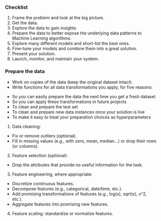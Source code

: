 
### Checklist
1. Frame the problem and look at the big picture.
2. Get the data.
3. Explore the data to gain insights.
4. Prepare the data to better expose the underlying data patterns to Machine Learning algorithms.
5. Explore many different models and short-list the best ones.
6. Fine-tune your models and combine them into a great solution.
7. Present your solution.
8. Launch, monitor, and maintain your system.


### Prepare the data
* Work on copies of the data (keep the original dataset intact).
* Write functions for all data transformations you apply, for five reasons:
 - So you can easily prepare the data the next time you get a fresh dataset
 - So you can apply these transformations in future projects
 - To clean and prepare the test set
 - To clean and prepare new data instances once your solution is live
 - To make it easy to treat your preparation choices as hyperparameters
1. Data cleaning:
* Fix or remove outliers (optional).
* Fill in missing values (e.g., with zero, mean, median…) or drop their rows (or
columns).
2. Feature selection (optional):
* Drop the attributes that provide no useful information for the task.
3. Feature engineering, where appropriate:
* Discretize continuous features.
* Decompose features (e.g., categorical, date/time, etc.).
* Add promising transformations of features (e.g., log(x), sqrt(x), x^2, etc.).
* Aggregate features into promising new features.
4. Feature scaling: standardize or normalize features.












